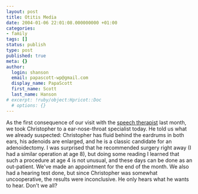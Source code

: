 ```yaml
---
layout: post
title: Otitis Media
date: 2004-01-06 22:01:08.000000000 +01:00
categories:
- family
tags: []
status: publish
type: post
published: true
meta: {}
author:
  login: shanson
  email: papascott-wp@gmail.com
  display_name: PapaScott
  first_name: Scott
  last_name: Hanson
# excerpt: !ruby/object:Hpricot::Doc
  # options: {}
---
```

<p>As the first consequence of our visit with the <a title="PapaScott : Speech Therapy" href="http://www.papascott.de/2003/12/23/2769.php">speech therapist</a> last month, we took Christopher to a ear-nose-throat specialist today. He told us what we already suspected: Christopher has fluid behind the eardrums in both ears, his adenoids are enlarged, and he is a classic candidate for an adenoidectomy. I was surprised that he recommended surgery right away (I had a similar operation at age 8), but doing some reading I learned that such a procedure at age 4 is not unusual, and these days can be done as an out-patient. We've made an appointment for the end of the month. We also had a hearing test done, but since Christopher was somewhat uncooperative, the results were inconclusive. He only hears what he wants to hear. Don't we all?</p>
